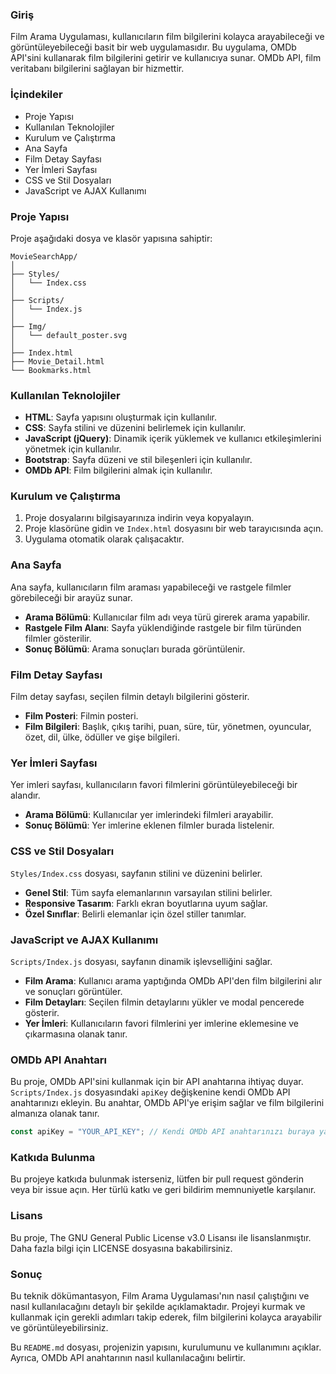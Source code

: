 ### Giriş

Film Arama Uygulaması, kullanıcıların film bilgilerini kolayca arayabileceği ve görüntüleyebileceği basit bir web uygulamasıdır. Bu uygulama, OMDb API'sini kullanarak film bilgilerini getirir ve kullanıcıya sunar. OMDb API, film veritabanı bilgilerini sağlayan bir hizmettir.

### İçindekiler
- Proje Yapısı
- Kullanılan Teknolojiler
- Kurulum ve Çalıştırma
- Ana Sayfa
- Film Detay Sayfası
- Yer İmleri Sayfası
- CSS ve Stil Dosyaları
- JavaScript ve AJAX Kullanımı

### Proje Yapısı

Proje aşağıdaki dosya ve klasör yapısına sahiptir:

```
MovieSearchApp/
│
├── Styles/
│   └── Index.css
│
├── Scripts/
│   └── Index.js
│
├── Img/
│   └── default_poster.svg
│
├── Index.html
├── Movie_Detail.html
└── Bookmarks.html
```

### Kullanılan Teknolojiler

- **HTML**: Sayfa yapısını oluşturmak için kullanılır.
- **CSS**: Sayfa stilini ve düzenini belirlemek için kullanılır.
- **JavaScript (jQuery)**: Dinamik içerik yüklemek ve kullanıcı etkileşimlerini yönetmek için kullanılır.
- **Bootstrap**: Sayfa düzeni ve stil bileşenleri için kullanılır.
- **OMDb API**: Film bilgilerini almak için kullanılır.

### Kurulum ve Çalıştırma

1. Proje dosyalarını bilgisayarınıza indirin veya kopyalayın.
2. Proje klasörüne gidin ve `Index.html` dosyasını bir web tarayıcısında açın.
3. Uygulama otomatik olarak çalışacaktır.

### Ana Sayfa

Ana sayfa, kullanıcıların film araması yapabileceği ve rastgele filmler görebileceği bir arayüz sunar.

- **Arama Bölümü**: Kullanıcılar film adı veya türü girerek arama yapabilir.
- **Rastgele Film Alanı**: Sayfa yüklendiğinde rastgele bir film türünden filmler gösterilir.
- **Sonuç Bölümü**: Arama sonuçları burada görüntülenir.

### Film Detay Sayfası

Film detay sayfası, seçilen filmin detaylı bilgilerini gösterir.

- **Film Posteri**: Filmin posteri.
- **Film Bilgileri**: Başlık, çıkış tarihi, puan, süre, tür, yönetmen, oyuncular, özet, dil, ülke, ödüller ve gişe bilgileri.

### Yer İmleri Sayfası

Yer imleri sayfası, kullanıcıların favori filmlerini görüntüleyebileceği bir alandır.

- **Arama Bölümü**: Kullanıcılar yer imlerindeki filmleri arayabilir.
- **Sonuç Bölümü**: Yer imlerine eklenen filmler burada listelenir.

### CSS ve Stil Dosyaları

`Styles/Index.css` dosyası, sayfanın stilini ve düzenini belirler.

- **Genel Stil**: Tüm sayfa elemanlarının varsayılan stilini belirler.
- **Responsive Tasarım**: Farklı ekran boyutlarına uyum sağlar.
- **Özel Sınıflar**: Belirli elemanlar için özel stiller tanımlar.

### JavaScript ve AJAX Kullanımı

`Scripts/Index.js` dosyası, sayfanın dinamik işlevselliğini sağlar.

- **Film Arama**: Kullanıcı arama yaptığında OMDb API'den film bilgilerini alır ve sonuçları görüntüler.
- **Film Detayları**: Seçilen filmin detaylarını yükler ve modal pencerede gösterir.
- **Yer İmleri**: Kullanıcıların favori filmlerini yer imlerine eklemesine ve çıkarmasına olanak tanır.

### OMDb API Anahtarı

Bu proje, OMDb API'sini kullanmak için bir API anahtarına ihtiyaç duyar. `Scripts/Index.js` dosyasındaki `apiKey` değişkenine kendi OMDb API anahtarınızı ekleyin. Bu anahtar, OMDb API'ye erişim sağlar ve film bilgilerini almanıza olanak tanır.

```javascript
const apiKey = "YOUR_API_KEY"; // Kendi OMDb API anahtarınızı buraya yazın.
```

### Katkıda Bulunma

Bu projeye katkıda bulunmak isterseniz, lütfen bir pull request gönderin veya bir issue açın. Her türlü katkı ve geri bildirim memnuniyetle karşılanır.

### Lisans

Bu proje, The GNU General Public License v3.0 Lisansı ile lisanslanmıştır. Daha fazla bilgi için LICENSE dosyasına bakabilirsiniz.

### Sonuç

Bu teknik dökümantasyon, Film Arama Uygulaması'nın nasıl çalıştığını ve nasıl kullanılacağını detaylı bir şekilde açıklamaktadır. Projeyi kurmak ve kullanmak için gerekli adımları takip ederek, film bilgilerini kolayca arayabilir ve görüntüleyebilirsiniz. 

Bu `README.md` dosyası, projenizin yapısını, kurulumunu ve kullanımını açıklar. Ayrıca, OMDb API anahtarının nasıl kullanılacağını belirtir.
